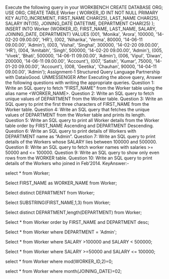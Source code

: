 Execute the following query in your WORKBENCH
CREATE DATABASE ORG;
USE ORG;
CREATE TABLE Worker (
WORKER_ID INT NOT NULL PRIMARY KEY AUTO_INCREMENT,
FIRST_NAME CHAR(25),
LAST_NAME CHAR(25),
SALARY INT(15),
JOINING_DATE DATETIME,
DEPARTMENT CHAR(25)
);
INSERT INTO Worker
(WORKER_ID, FIRST_NAME, LAST_NAME, SALARY, JOINING_DATE,
DEPARTMENT) VALUES
(001, 'Monika', 'Arora', 100000, '14-02-20 09.00.00', 'HR'),
(002, 'Niharika', 'Verma', 80000, '14-06-11 09.00.00', 'Admin'),
(003, 'Vishal', 'Singhal', 300000, '14-02-20 09.00.00', 'HR'),
(004, 'Amitabh', 'Singh', 500000, '14-02-20 09.00.00', 'Admin'),
(005, 'Vivek', 'Bhati', 500000, '14-06-11 09.00.00', 'Admin'),
(006, 'Vipul', 'Diwan', 200000, '14-06-11 09.00.00', 'Account'),
(007, 'Satish', 'Kumar', 75000, '14-01-20 09.00.00', 'Account'),
(008, 'Geetika', 'Chauhan', 90000, '14-04-11 09.00.00', 'Admin');
Assignment-1
Structured Query Language
Partnership with DataisGood.
UNMESSENGER
After Executing the above query, Answer the following questions with
writing the appropriate queries.
Question 1:
Write an SQL query to fetch “FIRST_NAME” from the Worker table using the alias name
<WORKER_NAME>.
Question 2:
Write an SQL query to fetch unique values of DEPARTMENT from the Worker table.
Question 3:
Write an SQL query to print the first three characters of FIRST_NAME from the Worker table.
Question 4:
Write an SQL query that fetches the unique values of DEPARTMENT from the Worker table and
prints its length.
Question 5:
Write an SQL query to print all Worker details from the Worker table order by FIRST_NAME
Ascending and DEPARTMENT Descending.
Question 6:
Write an SQL query to print details of Workers with DEPARTMENT name as “Admin”.
Question 7:
Write an SQL query to print details of the Workers whose SALARY lies between 100000 and
500000.
Question 8:
Write an SQL query to fetch worker names with salaries >= 50000 and <= 100000.
Question 9:
Write an SQL query to show only even rows from the WORKER table.
Question 10:
Write an SQL query to print details of the Workers who joined in Feb’2014.
KeyAnswer:-

select * from Worker;

Select FIRST_NAME as WORKER_NAME from Worker;

Select distinct DEPARTMENT from Worker;

Select SUBSTRING(FIRST_NAME,1,3) from Worker;

Select distinct DEPARTMENT,length(DEPARTMENT) from Worker;

Select * from Worker order by FIRST_NAME and DEPARTMENT desc;

Select * from Worker where DEPARTMENT = 'Admin';

Select * from Worker where SALARY >100000 and SALARY < 500000;

Select * from Worker where SALARY >=50000 and SALARY <= 100000;

select * from Worker where mod(WORKER_ID,2)=0;

select * from Worker where month(JOINING_DATE)=02;
